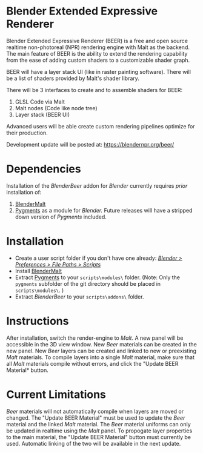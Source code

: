 # Blender Extended Expressive Renderer

Blender Extended Expressive Renderer (BEER) is a free and open source realtime non-photoreal (NPR) rendering engine with Malt as the backend. The main feature of BEER is the ability to extend the rendering capability from the ease of adding custom shaders to a customizable shader graph.

BEER will have a layer stack UI (like in raster painting software). There will be a list of shaders provided by Malt's shader library. 

There will be 3 interfaces to create and to assemble shaders for BEER:
1. GLSL Code via Malt
2. Malt nodes (Code like node tree)
3. Layer stack (BEER UI)

Advanced users will be able create custom rendering pipelines optimize for their production.

Development update will be posted at: https://blendernpr.org/beer/

# Dependencies
Installation of the *BlenderBeer* addon for *Blender* currently requires *prior* installation of:
1. [BlenderMalt](https://github.com/bnpr/Malt)
2. [Pygments](https://github.com/pygments/pygments) as a module for *Blender.* Future releases will have a stripped down version of *Pygments* included.

# Installation
- Create a user script folder if you don't have one already:
[*Blender > Preferences > File Paths > Scripts*](https://docs.blender.org/manual/en/latest/editors/preferences/file_paths.html)
- Install [BlenderMalt](https://github.com/bnpr/Malt)
- Extract [Pygments](https://github.com/pygments/pygments/tree/master/pygments) to your ```scripts\modules\``` folder. (Note: Only the ```pygments``` subfolder of the git directory should be placed in  ```scripts\modules\```. )
- Extract *BlenderBeer* to your ```scripts\addons\``` folder.

# Instructions
After installation, switch the render-engine to *Malt*. A new panel will be accessible in the 3D view window. 
New *Beer* materials can be created in the new panel. New *Beer* layers can be created and linked to new or preexisting *Malt* materials.
To compile layers into a single *Malt* material, make sure that all *Malt* materials compile without errors, and click the "Update BEER Material* button.

# Current Limitations
*Beer* materials will not automatically compile when layers are moved or changed. The "Update BEER Material" must be used to update the *Beer* material and the linked *Malt* material.
The *Beer* material uniforms can only be updated in realtime using the *Malt* panel. To propogate layer properties to the main material, the "Update BEER Material" button must currently be used. Automatic linking of the two will be available in the next update.